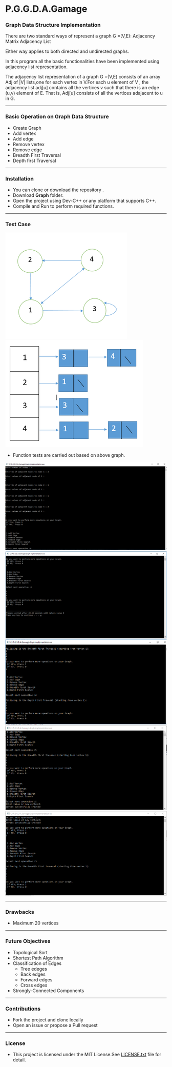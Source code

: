 # P.G.G.D.A.Gamage

### Graph Data Structure Implementation

There are two standard ways of represent a graph G =(V,E):
			Adjacency Matrix
			Adjacency List

Either way applies to both directed and undirected graphs.



In this program all the basic functionalities have been implemented using adjacency list representation.

The adjacency list representation of a graph G =(V,E) consists of an array Adj of |V| lists,one for each vertex in V.For each u element of V , the adjacency list adj[u] contains all the vertices v such that there is an edge (u,v) element of E. That is, Adj[u] consists of all the vertices adajacent to u in G.
___

### Basic Operation on Graph Data Structure

* Create Graph</br>
* Add vertex</br>
* Add edge</br>
* Remove vertex</br>
* Remove edge</br>
* Breadth First Traversal</br>
* Depth first Traversal</br>


____
### Installation

* You can clone or download the repository .
* Download **Graph** folder.
* Open the project using Dev-C++ or any platform that supports C++.
* Compile and Run to perform required functions.
____
### Test Case

![](Images/testGraph.PNG) ![](Images/testGraph2.PNG)

* Function tests are carried out based on above graph.


![](Images/Scrns1.png)
![](Images/Scrns2.png)
![](Images/Scrns3.png)
![](Images/Scrns4.PNG)
![](Images/Scrns5.PNG)

___
### Drawbacks
* Maximum 20 vertices

___
### Future Objectives

* Topological Sort
* Shortest Path Algorithm
* Classification of Edges
	* Tree edeges
	* Back edges
	* Forward edges
	* Cross edges 
* Strongly-Connected Components

____
### Contributions
* Fork the project and clone locally
* Open an issue or propose a Pull request

___
### License
* This project is licensed under the MIT License.See [LICENSE.txt](
      P.G.G.D.A.Gamage/LICENSE.txt
    ) file for detail.
    						

